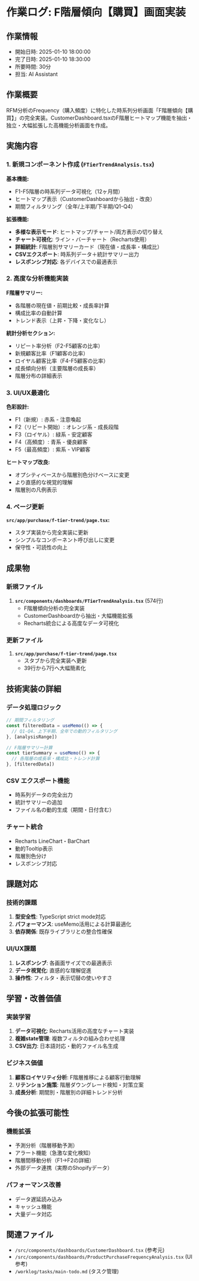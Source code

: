 # 作業ログ: F階層傾向【購買】画面実装

## 作業情報
- 開始日時: 2025-01-10 18:00:00
- 完了日時: 2025-01-10 18:30:00
- 所要時間: 30分
- 担当: AI Assistant

## 作業概要
RFM分析のFrequency（購入頻度）に特化した時系列分析画面「F階層傾向【購買】」の完全実装。CustomerDashboard.tsxのF階層ヒートマップ機能を抽出・独立・大幅拡張した高機能分析画面を作成。

## 実施内容

### 1. 新規コンポーネント作成 (`FTierTrendAnalysis.tsx`)
**基本機能:**
- F1-F5階層の時系列データ可視化（12ヶ月間）
- ヒートマップ表示（CustomerDashboardから抽出・改良）
- 期間フィルタリング（全年/上半期/下半期/Q1-Q4）

**拡張機能:**
- **多様な表示モード**: ヒートマップ/チャート/両方表示の切り替え
- **チャート可視化**: ライン・バーチャート（Recharts使用）
- **詳細統計**: F階層別サマリーカード（現在値・成長率・構成比）
- **CSVエクスポート**: 時系列データ＋統計サマリー出力
- **レスポンシブ対応**: 各デバイスでの最適表示

### 2. 高度な分析機能実装
**F階層サマリー:**
- 各階層の現在値・前期比較・成長率計算
- 構成比率の自動計算
- トレンド表示（上昇・下降・変化なし）

**統計分析セクション:**
- リピート率分析（F2-F5顧客の比率）
- 新規顧客比率（F1顧客の比率）
- ロイヤル顧客比率（F4-F5顧客の比率）
- 成長傾向分析（主要階層の成長率）
- 階層分布の詳細表示

### 3. UI/UX最適化
**色彩設計:**
- F1（新規）: 赤系 - 注意喚起
- F2（リピート開始）: オレンジ系 - 成長段階
- F3（ロイヤル）: 緑系 - 安定顧客
- F4（高頻度）: 青系 - 優良顧客
- F5（最高頻度）: 紫系 - VIP顧客

**ヒートマップ改良:**
- オプシティベースから階層別色分けベースに変更
- より直感的な視覚的理解
- 階層別の凡例表示

### 4. ページ更新
**`src/app/purchase/f-tier-trend/page.tsx`:**
- スタブ実装から完全実装に更新
- シンプルなコンポーネント呼び出しに変更
- 保守性・可読性の向上

## 成果物

### 新規ファイル
1. **`src/components/dashboards/FTierTrendAnalysis.tsx`** (574行)
   - F階層傾向分析の完全実装
   - CustomerDashboardから抽出・大幅機能拡張
   - Recharts統合による高度なデータ可視化

### 更新ファイル
1. **`src/app/purchase/f-tier-trend/page.tsx`**
   - スタブから完全実装へ更新
   - 39行から7行へ大幅簡素化

## 技術実装の詳細

### データ処理ロジック
```typescript
// 期間フィルタリング
const filteredData = useMemo(() => {
  // Q1-Q4、上下半期、全年での動的フィルタリング
}, [analysisRange])

// F階層サマリー計算  
const tierSummary = useMemo(() => {
  // 各階層の成長率・構成比・トレンド計算
}, [filteredData])
```

### CSV エクスポート機能
- 時系列データの完全出力
- 統計サマリーの追加
- ファイル名の動的生成（期間・日付含む）

### チャート統合
- Recharts LineChart・BarChart
- 動的Tooltip表示
- 階層別色分け
- レスポンシブ対応

## 課題対応

### 技術的課題
1. **型安全性**: TypeScript strict mode対応
2. **パフォーマンス**: useMemo活用による計算最適化
3. **依存関係**: 既存ライブラリとの整合性確保

### UI/UX課題
1. **レスポンシブ**: 各画面サイズでの最適表示
2. **データ視覚化**: 直感的な理解促進
3. **操作性**: フィルタ・表示切替の使いやすさ

## 学習・改善価値

### 実装学習
1. **データ可視化**: Recharts活用の高度なチャート実装
2. **複雑state管理**: 複数フィルタの組み合わせ処理
3. **CSV出力**: 日本語対応・動的ファイル名生成

### ビジネス価値
1. **顧客ロイヤリティ分析**: F階層推移による顧客行動理解
2. **リテンション施策**: 階層ダウングレード検知・対策立案
3. **成長分析**: 期間別・階層別の詳細トレンド分析

## 今後の拡張可能性

### 機能拡張
- 予測分析（階層移動予測）
- アラート機能（急激な変化検知）
- 階層間移動分析（F1→F2の詳細）
- 外部データ連携（実際のShopifyデータ）

### パフォーマンス改善
- データ遅延読み込み
- キャッシュ機能
- 大量データ対応

## 関連ファイル
- `/src/components/dashboards/CustomerDashboard.tsx` (参考元)
- `/src/components/dashboards/ProductPurchaseFrequencyAnalysis.tsx` (UI参考)
- `/worklog/tasks/main-todo.md` (タスク管理) 